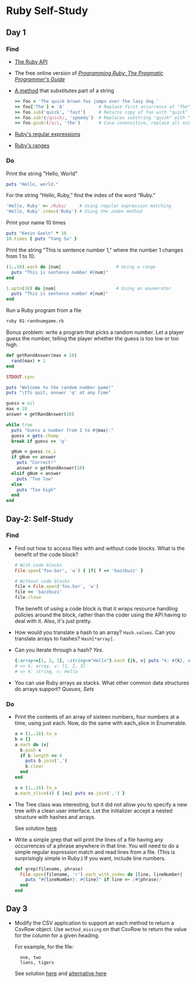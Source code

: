 # Ruby Self-Study

## Day 1

### Find

  * [The Ruby API][Ruby API]
  * The free online version of [_Programming Ruby: The Pragmatic Programmer's Guide_][Programming Ruby]
  * [A method][gsub] that substitutes part of a string

      ```ruby
      >> foo = 'The quick brown fox jumps over the lazy dog.'
      >> foo['The'] = 'A'             # Replace first occurrence of "The" in string foo
      >> foo.sub('quick', 'fast')     # Returns copy of foo with "quick" replaced with "fast"
      >> foo.sub!(/quick/, 'speedy')  # Replaces substring "quick" with "speedy" in place (we use a regex pattern just for the sake of demonstration)
      >> foo.gsub!(/a/i, 'the')       # Case-insensitive, replace all occurrences of "a" with "the" in-place
      ```

  * [Ruby's regular expressions][Regex]
  * [Ruby's ranges][Range]

### Do

Print the string "Hello, World"
```ruby
puts "Hello, world."
```

For the string “Hello, Ruby,” find the index of the word “Ruby.”
```ruby
'Hello, Ruby' =~ /Ruby/     # Using regular expression matching
'Hello, Ruby'.index('Ruby') # Using the index method
```

Print your name 10 times
```ruby
puts "Kevin Gao\n" * 10
10.times { puts "Yang Su" }
```

Print the string "This is sentence number 1," where the number 1 changes from 1 to 10.
```ruby
(1..10).each do |num|                     # Using a range
  puts "This is sentence number #{num}"
end

1.upto(10) do |num|                       # Using an enumerator
  puts "This is sentence number #{num}"
end
```

Run a Ruby program from a file
```bash
ruby 01-randnumgame.rb
```

Bonus problem: write a program that picks a random number. Let a player guess the number, telling the player whether the guess is too low or too high.

```ruby
def getRandAnswer(max = 10)
  rand(max) + 1
end

STDOUT.sync

puts "Welcome to the random number game!"
puts "\tTo quit, answer 'q' at any time"

guess = nil
max = 10
answer = getRandAnswer(10)

while true
  puts "Guess a number from 1 to #{max}:"
  guess = gets.chomp
  break if guess == 'q'

  gNum = guess.to_i
  if gNum == answer
    puts "Correct!"
    answer = getRandAnswer(10)
  elsif gNum < answer
    puts "Too low"
  else
    puts "Too high"
  end
end
```

## Day-2: Self-Study
### Find

* Find out how to access files with and without code blocks. What is the benefit of the code block?

    ```ruby
    # With code blocks
    File.open('foo.bar', 'w') { |f| f << 'bazzbuzz' }

    # Without code blocks
    file = File.open('foo.bar', 'w')
    file << 'bazzbuzz'
    file.close
    ```
  The benefit of using a code block is that it wraps resource handling policies around the block, rather than the coder using the API having to deal with it. Also, it's just pretty.

* How would you translate a hash to an array? `Hash.values`. Can you translate arrays to hashes? `Hash[*array]`.

* Can you iterate through a hash? _Yes_.
    ```ruby
    {:array=>[1, 2, 3], :string=>"Hello"}.each {|k, v| puts "k: #{k}, v: #{v}"}
    # => k: array, v: [1, 2, 3]
    # => k: string, v: Hello
    ```

* You can use Ruby arrays as stacks. What other common data structures do arrays support? _Queues_, _Sets_

### Do

* Print the contents of an array of sixteen numbers, four numbers at a time, using just each. Now, do the same with each_slice in Enumerable.

    ```ruby
    a = (1..16).to_a
    b = []
    a.each do |x|
      b.push x
      if b.length == 4
        puts b.join(',')
        b.clear
      end
    end

    a = (1..16).to_a
    a.each_slice(4) { |xs| puts xs.join(',') }
    ```

* The Tree class was interesting, but it did not allow you to specify a new tree with a clean user interface. Let the initializer accept a nested structure with hashes and arrays.

    See solution [here](https://github.com/Duke-PL-Course/Ruby/blob/master/assignments/q3-tree.rb)

* Write a simple grep that will print the lines of a file having any occurrences of a phrase anywhere in that line. You will need to do a simple regular expression match and read lines from a file. (This is surprisingly simple in Ruby.) If you want, include line numbers.

    ```ruby
    def grep(filename, phrase)
      File.open(filename, 'r').each_with_index do |line, lineNumber|
        puts "#{lineNumber}: #{line}" if line =~ /#{phrase}/
      end
    end
    ```

## Day 3

* Modify the CSV application to support an each method to return a CsvRow object. Use `method_missing` on that CsvRow to return the value for the column for a given heading.

    For example, for the file:

        one, two
        lions, tigers

    See solution [here](https://github.com/Duke-PL-Course/Ruby/blob/master/assignments/q4-csv.rb) and [alternative here](https://github.com/Duke-PL-Course/Ruby/blob/master/assignments/q4-csv-alternative.rb)



<!-- links -->

[Programming Ruby]: http://www.ruby-doc.org/docs/ProgrammingRuby/
[Range]: http://www.ruby-doc.org/core-1.9.3/Range.html
[Regex]: http://www.ruby-doc.org/core-1.9.3/Regexp.html
[Ruby API]: http://www.ruby-doc.org
[gsub]: http://www.ruby-doc.org/core-1.9.3/String.html#gsub-method
